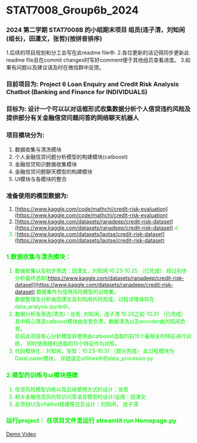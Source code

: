 # STAT7008_Group6b_2024
### 2024 第二学期 STAT7008B 的小组期末项目 组员(连子清，刘知闲(组长)，田潇文，张哲)(按拼音排序)
1.后续的项目规划和分工会写在此readme file中.
2.各位更新的话记得同步更新此readme file且在commit changes时写好comment便于其他组员查看进度。
3.如果有问题以及建议请及时在微信群中反馈。

### 目前项目为: Project 6 Loan Enquiry and Credit Risk Analysis Chatbot (Banking and Finance for __INDIVIDUALS__) 

### 目标为: __设计一个可以以对话框形式收集数据分析个人信贷违约风险及提供部分有关金融信贷问题问答的网络聊天机器人__

### 项目模块分为:
1. 数据收集与清洗模块
2. 个人金融信贷问题分析模型的构建模块(catboost)
3. 金融信贷知识数据收集模块
4. 金融信贷问题聊天模型的构建模块
5. UI模块与各模块的整合

### 准备使用的模型数据为:
1. [https://www.kaggle.com/code/mathchi/credit-risk-evaluation](https://www.kaggle.com/code/mathchi/credit-risk-evaluation)
2. [https://www.kaggle.com/datasets/ranadeep/credit-risk-dataset](https://www.kaggle.com/datasets/ranadeep/credit-risk-dataset) <font color=green/> √ <font>
3. [https://www.kaggle.com/datasets/laotse/credit-risk-dataset](https://www.kaggle.com/datasets/laotse/credit-risk-dataset)


### 1.数据收集与清洗模块：     
1. 数据收集以及初步筛选：田潇文，刘知闲 10.23-10.25 （已完成）
   经过初步分析最终选取[https://www.kaggle.com/datasets/ranadeep/credit-risk-dataset](https://www.kaggle.com/datasets/ranadeep/credit-risk-dataset) 数据集作为信用风险模型的训练集。      
   数据整理及分析由田潇文及刘知闲共同完成，过程详情保存在data_analysis.ipynb中。     
2. 数据分析及筛选(清洗)：张哲, 刘知闲，连子清 10.26之前-10.31 （已完成）   
   其中核心筛选catboost模块由张哲负责，数据清洗以及encoder由刘知闲负责。     
   目前此项目核心分析模型将使用由catboost选取的前15个最相关的特征进行训练， 同时使用随机选取的15个特征作为对照。     
3. 代码模块化：刘知闲，张哲：10.23-10.31 （部分完成）
   此过程模块为DataLoader模块， 详细请见utilities中的data_processor.py      

### 2.模型的训练与ui模块搭建
1. 信贷风险模型训练以及后续使用方式的设计：张哲
2. 相关金融信贷风险知识问答语言模型的设计/运用：田潇文
3. 此项目UI及chatbot搭建等交互设计：刘知闲， 连子清
         

### 运行project： 在项目文件里运行 streamlit run Homepage.py

[Demo Video](https://youtu.be/XaFjIcuxv0A)
